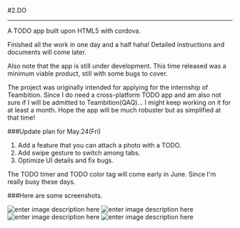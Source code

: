 #2.DO
___
A TODO app built upon HTML5 with cordova.

Finished all the work in one day and a half haha! Detailed instructions and documents will come later.

Also note that the app is still under development. This time released was a minimum viable product, still with some bugs to cover.

The project was originally intended for applying for the internship of Teambition. Since I do need a cross-platform TODO app and am also not sure if I will be admitted to Teambition(QAQ)... I might keep working on it for at least a month. Hope the app will be much robuster but as simplified at that time!

###Update plan for May.24(Fri)
1. Add a feature that you can attach a photo with a TODO.
2. Add swipe gesture to switch among tabs.
3. Optimize UI details and fix bugs.

The TODO timer and TODO color tag will come early in June. Since I'm really busy these days.  

###Here are some screenshots.

![enter image description here](https://lh3.googleusercontent.com/-ollCqnZYL-w/VWFBpup7DqI/AAAAAAAABvI/vqjj19mH2m0/s600/Screenshot_2015-05-23-00-46-11.png "Screenshot_2015-05-23-00-46-11.png")
![enter image description here](https://lh3.googleusercontent.com/-1eJmQz_jzp0/VWFBzT56BzI/AAAAAAAABvU/-PU18fxbMEg/s600/Screenshot_2015-05-24-10-59-37.png "Screenshot_2015-05-24-10-59-37.png")
![enter image description here](https://lh3.googleusercontent.com/qVCd2WXfJUyukYHzNLwrDj0fmdrTeWubdy31vek5WL8=s600 "Screenshot_2015-05-24-11-00-15.png")
![enter image description here](https://lh3.googleusercontent.com/u2WPnn7Y-mFkbj9BAQnGl9LMGcCw7TI_JMxFJIexoa0=s600 "Screenshot_2015-05-23-00-58-16.png")
